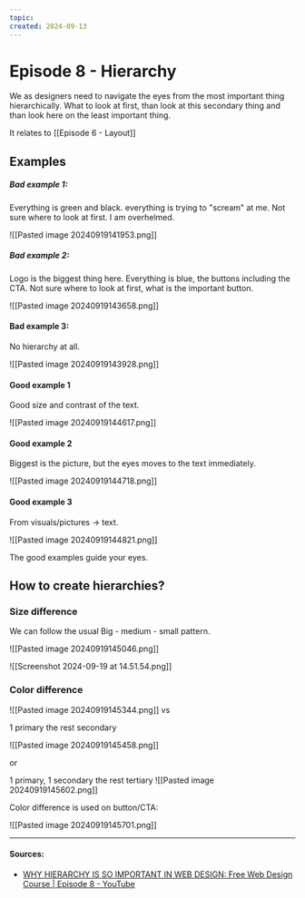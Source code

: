 ```yaml
---
topic: 
created: 2024-09-13
---
```


# Episode 8 - Hierarchy

We as designers need to navigate the eyes from the most important thing hierarchically. What to look at first, than look at this secondary thing and than look here on the least important thing.

It relates to [[Episode 6 - Layout]]

## Examples
##### Bad example 1:

Everything is green and black. everything is trying to "scream" at me. Not sure where to look at first. I am overhelmed.

![[Pasted image 20240919141953.png]]

##### Bad example 2:

Logo is the biggest thing here. Everything is blue, the buttons including the CTA. Not sure where to look at first, what is the important button.

![[Pasted image 20240919143658.png]]


#### Bad example 3:

No hierarchy at all.

![[Pasted image 20240919143928.png]]


#### Good example 1

Good size and contrast of the text.


![[Pasted image 20240919144617.png]]


#### Good example 2

Biggest is the picture, but the eyes moves to the text immediately.

![[Pasted image 20240919144718.png]]


#### Good example 3

From visuals/pictures -> text.

![[Pasted image 20240919144821.png]]


The good examples guide your eyes.


## How to create hierarchies?

### Size difference

We can follow the usual Big - medium - small pattern.

![[Pasted image 20240919145046.png]]

![[Screenshot 2024-09-19 at 14.51.54.png]]


### Color difference


![[Pasted image 20240919145344.png]]
vs

1 primary the rest secondary

![[Pasted image 20240919145458.png]]

or

1 primary, 1 secondary the rest tertiary
![[Pasted image 20240919145602.png]]

Color difference is used on button/CTA:




![[Pasted image 20240919145701.png]]













___
#### Sources:
- [WHY HIERARCHY IS SO IMPORTANT IN WEB DESIGN: Free Web Design Course | Episode 8 - YouTube](https://www.youtube.com/watch?v=kOJ4c5THLQk&list=PLXC_gcsKLD6n7p6tHPBxsKjN5hA_quaPI&index=10)
